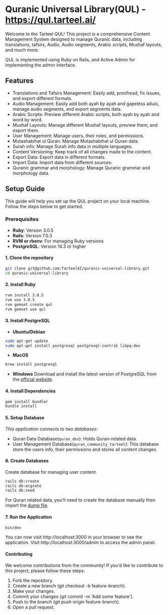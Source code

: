 # Quranic Universal Library(QUL) - https://qul.tarteel.ai/

Welcome to the Tarteel QUL! This project is a comprehensive Content Management System designed to manage Quranic data, including translations, tafsirs, Audio, Audio segments, Arabic scripts, Mushaf layouts, and much more.

QUL is implemented using Ruby on Rails, and Active Admin for implementing the admin interface.

## Features
- Translations and Tafsirs Management: Easily add, proofread, fix issues, and export different formats.
- Audio Management: Easily add both ayah by ayah and gapeless aduio, manage audio segments, and export segments data.
- Arabic Scripts: Preview different Arabic scripts, both ayah by ayah and word by word.
- Mushaf Layouts: Manage different Mushaf layouts, preview them, and export them.
- User Management: Manage users, their roles, and permissions.
- Mutashabihat ul Quran: Manage Mutashabihat ul Quran data.
- Surah info: Manage Surah info data in multiple languages.
- Content Versioning: Keep track of all changes made to the content.
- Export Data: Export data in different formats.
- Import Data: Import data from different sources.
- Quranic grammar and morphology: Manage Quranic grammar and morphology data.

## Setup Guide
This guide will help you set up the QUL project on your local machine. Follow the steps below to get started.

### Prerequisites
- **Ruby**: Version 3.0.5
- **Rails**: Version 7.0.3
- **RVM or rbenv**: For managing Ruby versions
- **PostgreSQL**: Version 14.3 or higher

#### 1. Clone the repository
```bash
git clone git@github.com:TarteelAI/quranic-universal-library.git
cd quranic-universal-library
```

#### 2. Install Ruby
```bash
rvm install 3.0.5
rvm use 3.0.5
rvm gemset create qul
rvm gemset use qul
```

#### 3. Install PostgreSQL
- **Ubuntu/Debian**
```bash
sudo apt-get update
sudo apt-get install postgresql postgresql-contrib libpq-dev
```
- **MacOS**
```bash
brew install postgresql
```
- **Windows**
Download and install the latest version of PostgreSQL from the [official website](https://www.postgresql.org/download/windows/).

#### 4. Install Dependencies
```bash
gem install bundler
bundle install
```

#### 5. Setup Database
*This application connects to two databases:*
- Quran Data Database(`quran_dev`): Holds Quran-related data.
- User Management Database(`quran_community_tarteel`): This database store the users info, their permissions and stores all content changes.

#### 6. Create Databases
Create database for managing user content.
```bash
rails db:create
rails db:migrate
rails db:seed
```
For Quran related data, you'll need to create the database manually then import the [dump file](https://quran-assets.tarteel.ai/cms/quran_data.sql.zip).

#### 7. Run the Application
```bash
bin/dev
```

You can now visit http://localhost:3000 in your browser to see the application. Visit http://localhost:3000/admin to access the admin panel.

#### Contributing

We welcome contributions from the community! If you'd like to contribute to this project, please follow these steps:

1. Fork the repository.
2. Create a new branch (git checkout -b feature-branch).
3. Make your changes.
4. Commit your changes (git commit -m 'Add some feature').
5. Push to the branch (git push origin feature-branch).
6. Open a pull request.